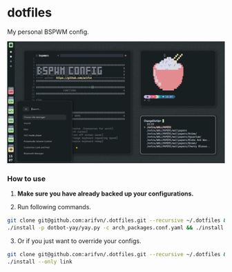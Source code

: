 # dotfiles

My personal BSPWM config.

![screenshot](https://raw.githubusercontent.com/arifvn/.dotfiles/main/doc/sc.png)

### How to use

1. **Make sure you have already backed up your configurations.**

2. Run following commands.

```bash
git clone git@github.com:arifvn/.dotfiles.git --recursive ~/.dotfiles && cd ~/.dotfiles
./install -p dotbot-yay/yay.py -c arch_packages.conf.yaml && ./install
```

3. Or if you just want to override your configs.

```bash
git clone git@github.com:arifvn/.dotfiles.git --recursive ~/.dotfiles && cd ~/.dotfiles
./install --only link
```
